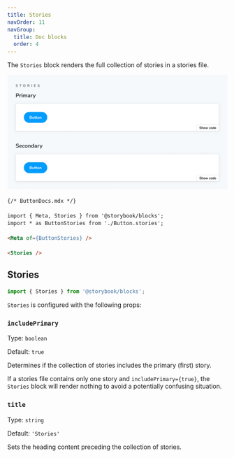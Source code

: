 ```yaml
---
title: Stories
navOrder: 11
navGroup:
  title: Doc blocks
  order: 4
---
```


<YouTubeCallout id="uAA1JvLcl-w" title="Avoid Documentation Nightmares with Storybook's Stories Doc Block" params='start=185' />

The `Stories` block renders the full collection of stories in a stories file.

![Screenshot of Stories block](./doc-block-stories.png)

<!-- prettier-ignore-start -->
```md
{/* ButtonDocs.mdx */}

import { Meta, Stories } from '@storybook/blocks';
import * as ButtonStories from './Button.stories';

<Meta of={ButtonStories} />

<Stories />
```
<!-- prettier-ignore-end -->

## Stories

```js
import { Stories } from '@storybook/blocks';
```

`Stories` is configured with the following props:

### `includePrimary`

Type: `boolean`

Default: `true`

Determines if the collection of stories includes the primary (first) story.

<Callout variant="info" icon="💡">

If a stories file contains only one story and `includePrimary={true}`, the `Stories` block will render nothing to avoid a potentially confusing situation.

</Callout>

### `title`

Type: `string`

Default: `'Stories'`

Sets the heading content preceding the collection of stories.
